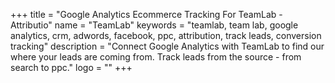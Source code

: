 +++
title = "Google Analytics Ecommerce Tracking For TeamLab - Attributio"
name = "TeamLab"
keywords = "teamlab, team lab, google analytics, crm, adwords, facebook, ppc, attribution, track leads, conversion tracking"
description = "Connect Google Analytics with TeamLab to find our where your leads are coming from. Track leads from the source - from search to ppc."
logo = ""
+++
